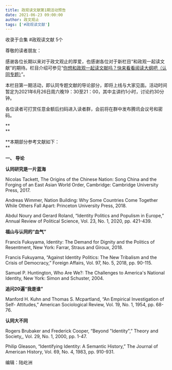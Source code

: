 ```yaml
---
title: 政观读文献第1期活动预告
date: 2021-06-23 09:00:00
author: 政文观止
tags: ['#政观读文献']
---
```



收录于合集 #政观读文献 5个

尊敬的读者朋友：

  

感谢各位长期以来对于政文观止的厚爱，也感谢各位对于新栏目“和政观一起读文献”的期待。栏目介绍可参见“[你想和政观一起读文献吗？快来看看阅读大纲吧（认同专题）](http://mp.weixin.qq.com/s?__biz=MzI5ODY0MTQ1OA==&mid=2247490350&idx=1&sn=3457918c52ba6cba4224378f5961f42d&chksm=eca3ea73dbd46365a84b8c64ae13f36960374b81e6db460249f96b4996d6193ba01a0e83d217&scene=21#wechat_redirect)”。

  

本栏目第一期活动，即认同专题文献的导论部分，即将上线与大家见面。活动时间暂定为2021年6月26日周六晚19：30至21：00，其中主讲约1小时，讨论约30分钟。

  

各位读者可打赏任意金额后扫码进入读者群，会前将在群中发布腾讯会议号和密码。

 **  
**

 **本期部分参考文献如下：  
**

 **一、 导论**

 **认同研究是一片蓝海**

Nicolas Tackett, The Origins of the Chinese Nation: Song China and the Forging
of an East Asian World Order, Cambridge: Cambridge University Press, 2017.

Andreas Wimmer, Nation Building: Why Some Countries Come Together While Others
Fall Apart: Princeton University Press, 2018.

Abdul Noury and Gerard Roland, “Identity Politics and Populism in Europe,”
Annual Review of Political Science, Vol. 23, No. 1, 2020, pp. 421-439.

 **福山与认同的“血气”**

Francis Fukuyama, Identity: The Demand for Dignity and the Politics of
Resentment, New York: Farrar, Straus and Giroux, 2018.

Francis Fukuyama, “Against Identity Politics: The New Tribalism and the Crisis
of Democracy,” Foreign Affairs, Vol. 97, No. 5, 2018, pp. 90-115.

Samuel P. Huntington, Who Are We?: The Challenges to America's National
Identity, New York: Simon and Schuster, 2004.

 **追问20遍“我是谁”**

Manford H. Kuhn and Thomas S. Mcpartland, “An Empirical Investigation of Self-
Attitudes,” American Sociological Review, Vol. 19, No. 1, 1954, pp. 68-76.

 **认同大不同**

Rogers Brubaker and Frederick Cooper, “Beyond "Identity",” Theory and
Society,, Vol. 29, No. 1, 2000, pp. 1-47.

Philip Gleason, “Identifying Identity: A Semantic History,” The Journal of
American History, Vol. 69, No. 4, 1983, pp. 910-931.

  

编辑：陆屹洲

  

